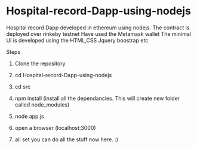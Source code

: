 # Hospital-record-Dapp-using-nodejs

Hospital record Dapp developed in ethereum using nodejs.
The contract is deployed over rinkeby testnet
Have used the Metamask wallet
The minimal UI is developed using the HTML,CSS Jquery boostrap etc

Steps
1. Clone the repository

2. cd Hospital-record-Dapp-using-nodejs

3. cd src

4. npm install      (install all the dependancies. This will create new folder called node_modules)

5. node app.js

6. open a browser (localhost:3000)

7. all set you can do all the stuff now here. :)
